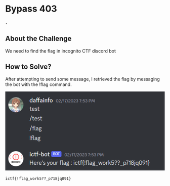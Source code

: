 # Bypass 403
`-`

## About the Challenge
We need to find the flag in incognito CTF discord bot

## How to Solve?
After attempting to send some message, I retrieved the flag by messaging the bot with the !flag command.

![discord](images/discord.png)

```
ictf{!flag_work5??_p718jq091}
```